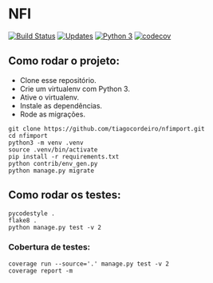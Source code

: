 # NFI

[![Build Status](https://travis-ci.org/tiagocordeiro/nfimport.svg?branch=master)](https://travis-ci.org/tiagocordeiro/nfimport)
[![Updates](https://pyup.io/repos/github/tiagocordeiro/nfimport/shield.svg)](https://pyup.io/repos/github/tiagocordeiro/nfimport/)
[![Python 3](https://pyup.io/repos/github/tiagocordeiro/nfimport/python-3-shield.svg)](https://pyup.io/repos/github/tiagocordeiro/nfimport/)
[![codecov](https://codecov.io/gh/tiagocordeiro/nfimport/branch/master/graph/badge.svg)](https://codecov.io/gh/tiagocordeiro/nfimport)

## Como rodar o projeto:

* Clone esse repositório.
* Crie um virtualenv com Python 3.
* Ative o virtualenv.
* Instale as dependências.
* Rode as migrações.

```
git clone https://github.com/tiagocordeiro/nfimport.git
cd nfimport
python3 -m venv .venv
source .venv/bin/activate
pip install -r requirements.txt
python contrib/env_gen.py
python manage.py migrate
```

## Como rodar os testes:

```
pycodestyle .
flake8 .
python manage.py test -v 2
```

### Cobertura de testes:

```
coverage run --source='.' manage.py test -v 2
coverage report -m
```

